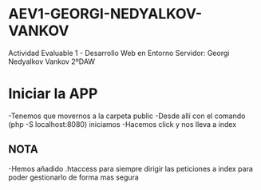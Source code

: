 # AEV1-GEORGI-NEDYALKOV-VANKOV
Actividad Evaluable 1 - Desarrollo Web en Entorno Servidor: Georgi Nedyalkov Vankov 2ºDAW


# Iniciar la APP
-Tenemos que movernos a la carpeta public
-Desde allí con el comando (php -S localhost:8080) iniciamos
-Hacemos click y nos lleva a index

## NOTA
-Hemos añadido .htaccess para siempre dirigir las peticiones a index para poder gestionarlo de forma mas segura